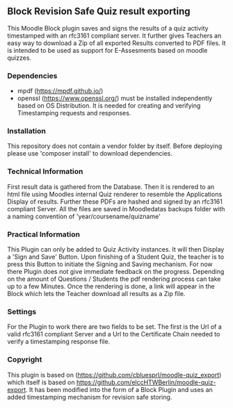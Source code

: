 ## Block Revision Safe Quiz result exporting

This Moodle Block plugin saves and signs the results of a quiz activity timestamped with an rfc3161 compliant server. It further gives Teachers an easy way to download a Zip of all exported Results converted to PDF files. It is intended to be used as support for E-Assesments based on moodle quizzes.

### Dependencies
- mpdf (https://mpdf.github.io/)
- openssl (https://www.openssl.org/) must be installed independently based on OS Distribution. It is needed for creating and verifying Timestamping requests and responses.

### Installation
This repository does not contain a vendor folder by itself. Before deploying please use 'composer install' to download dependencies.

### Technical Information
First result data is gathered from the Database. Then it is rendered to an html file using Moodles internal Quiz renderer to resemble the Applications Display of results. Further these PDFs are hashed and signed by an rfc3161 compliant Server. All the files are saved in Moodledatas backups folder with a naming convention of 'year/coursename/quizname'

### Practical Information
This Plugin can only be added to Quiz Activity instances. It will then Display a 'Sign and Save' Button. Upon finishing of a Student Quiz, the teacher is to press this Button to initiate the Signing and Saving mechanism. For now there Plugin does not give immediate feedback on the progress. Depending on the amount of Questions / Students the pdf rendering process can take up to a few Minutes. Once the rendering is done, a link will appear in the Block which lets the Teacher download all results as a Zip file.

### Settings
For the Plugin to work there are two fields to be set. The first is the Url of a valid rfc3161 compliant Server and a Url to the Certificate Chain needed to verify a timestamping response file.

### Copyright
This plugin is based on (https://github.com/cbluesprl/moodle-quiz_export) which itself is
based on https://github.com/elccHTWBerlin/moodle-quiz-export. It has been modified into the form of a Block Plugin
and uses an added timestamping mechanism for revision safe storing.